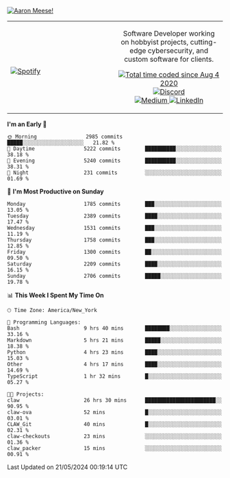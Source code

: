 [![Aaron Meese!](https://user-images.githubusercontent.com/17814535/88975338-a2aabf00-d27f-11ea-963f-8a19608716b4.png)](https://github.com/ajmeese7/readme-ascii "README ASCII")

<!-- Modified from project here: https://github.com/novatorem/novatorem -->
<table width="100%">
  <tr>
  <td width="50%">

&nbsp; <br> [![Spotify](https://ajmeese7.vercel.app/api/spotify)](https://open.spotify.com/user/ajmeese)

  </td>
  <td width="50%">
    <p align="center">
    Software Developer working on hobbyist projects, cutting-edge cybersecurity, and custom software for clients.
    </p>
    <p align="center">
      <a href="https://wakatime.com/@f726891d-3b02-46cd-9b60-e8c59f9e2b14">
        <img src="https://wakatime.com/badge/user/f726891d-3b02-46cd-9b60-e8c59f9e2b14.svg" alt="Total time coded since Aug 4 2020" title="WakaTime" />
      </a>
      <a href="http://link.aaronmeese.com/discord">
        <img src="https://img.shields.io/badge/discord-ajmeese7%234835-369?style=flat-square&logo=discord&logoColor=white&color=purple" alt="Discord" title="Discord">
      </a>
      <br />
      <a href="https://link.aaronmeese.com/medium">
        <img src="https://img.shields.io/badge/medium-ajmeese7-1DB954?style=flat-square&logo=medium&logoColor=white" alt="Medium" title="Medium">
      </a>
      <a href="https://link.aaronmeese.com/linkedin">
        <img src="https://img.shields.io/badge/linkedIn-aaronmeese-1DB954?style=flat-square&logo=linkedin&logoColor=white&color=blue" alt="LinkedIn" title="LinkedIn">
      </a>
    </p>
  </td>

</table>

[//]: <> (The `&nbsp;` is to have Aphelion take up more space)

<!--START_SECTION:waka-->
**I'm an Early 🐤** 

```text
🌞 Morning                2985 commits        █████░░░░░░░░░░░░░░░░░░░░   21.82 % 
🌆 Daytime                5222 commits        ██████████░░░░░░░░░░░░░░░   38.18 % 
🌃 Evening                5240 commits        ██████████░░░░░░░░░░░░░░░   38.31 % 
🌙 Night                  231 commits         ░░░░░░░░░░░░░░░░░░░░░░░░░   01.69 % 
```
📅 **I'm Most Productive on Sunday** 

```text
Monday                   1785 commits        ███░░░░░░░░░░░░░░░░░░░░░░   13.05 % 
Tuesday                  2389 commits        ████░░░░░░░░░░░░░░░░░░░░░   17.47 % 
Wednesday                1531 commits        ███░░░░░░░░░░░░░░░░░░░░░░   11.19 % 
Thursday                 1758 commits        ███░░░░░░░░░░░░░░░░░░░░░░   12.85 % 
Friday                   1300 commits        ██░░░░░░░░░░░░░░░░░░░░░░░   09.50 % 
Saturday                 2209 commits        ████░░░░░░░░░░░░░░░░░░░░░   16.15 % 
Sunday                   2706 commits        █████░░░░░░░░░░░░░░░░░░░░   19.78 % 
```


📊 **This Week I Spent My Time On** 

```text
🕑︎ Time Zone: America/New_York

💬 Programming Languages: 
Bash                     9 hrs 40 mins       ████████░░░░░░░░░░░░░░░░░   33.16 % 
Markdown                 5 hrs 21 mins       █████░░░░░░░░░░░░░░░░░░░░   18.38 % 
Python                   4 hrs 23 mins       ████░░░░░░░░░░░░░░░░░░░░░   15.03 % 
Other                    4 hrs 17 mins       ████░░░░░░░░░░░░░░░░░░░░░   14.69 % 
TypeScript               1 hr 32 mins        █░░░░░░░░░░░░░░░░░░░░░░░░   05.27 % 

🐱‍💻 Projects: 
claw                     26 hrs 30 mins      ███████████████████████░░   90.95 % 
claw-ova                 52 mins             █░░░░░░░░░░░░░░░░░░░░░░░░   03.01 % 
CLAW_Git                 40 mins             █░░░░░░░░░░░░░░░░░░░░░░░░   02.31 % 
claw-checkouts           23 mins             ░░░░░░░░░░░░░░░░░░░░░░░░░   01.36 % 
claw_packer              15 mins             ░░░░░░░░░░░░░░░░░░░░░░░░░   00.91 % 
```


 Last Updated on 21/05/2024 00:19:14 UTC
<!--END_SECTION:waka-->
